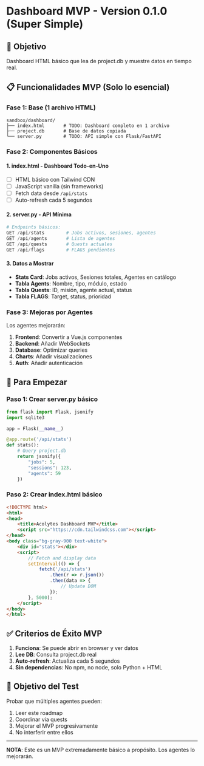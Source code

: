 # Dashboard MVP - Version 0.1.0 (Super Simple)

## 🎯 Objetivo
Dashboard HTML básico que lea de project.db y muestre datos en tiempo real.

## 📋 Funcionalidades MVP (Solo lo esencial)

### Fase 1: Base (1 archivo HTML)
```
sandbox/dashboard/
├── index.html       # TODO: Dashboard completo en 1 archivo
├── project.db       # Base de datos copiada
└── server.py        # TODO: API simple con Flask/FastAPI
```

### Fase 2: Componentes Básicos

#### 1. **index.html** - Dashboard Todo-en-Uno
- [ ] HTML básico con Tailwind CDN
- [ ] JavaScript vanilla (sin frameworks)
- [ ] Fetch data desde `/api/stats`
- [ ] Auto-refresh cada 5 segundos

#### 2. **server.py** - API Mínima
```python
# Endpoints básicos:
GET /api/stats        # Jobs activos, sesiones, agentes
GET /api/agents       # Lista de agentes
GET /api/quests       # Quests actuales
GET /api/flags        # FLAGS pendientes
```

#### 3. **Datos a Mostrar**
- **Stats Card**: Jobs activos, Sesiones totales, Agentes en catálogo
- **Tabla Agents**: Nombre, tipo, módulo, estado
- **Tabla Quests**: ID, misión, agente actual, status
- **Tabla FLAGS**: Target, status, prioridad

### Fase 3: Mejoras por Agentes

Los agentes mejorarán:
1. **Frontend**: Convertir a Vue.js componentes
2. **Backend**: Añadir WebSockets
3. **Database**: Optimizar queries
4. **Charts**: Añadir visualizaciones
5. **Auth**: Añadir autenticación

## 🚀 Para Empezar

### Paso 1: Crear server.py básico
```python
from flask import Flask, jsonify
import sqlite3

app = Flask(__name__)

@app.route('/api/stats')
def stats():
    # Query project.db
    return jsonify({
        "jobs": 5,
        "sessions": 123,
        "agents": 59
    })
```

### Paso 2: Crear index.html básico
```html
<!DOCTYPE html>
<html>
<head>
    <title>Acolytes Dashboard MVP</title>
    <script src="https://cdn.tailwindcss.com"></script>
</head>
<body class="bg-gray-900 text-white">
    <div id="stats"></div>
    <script>
        // Fetch and display data
        setInterval(() => {
            fetch('/api/stats')
                .then(r => r.json())
                .then(data => {
                    // Update DOM
                });
        }, 5000);
    </script>
</body>
</html>
```

## ✅ Criterios de Éxito MVP

1. **Funciona**: Se puede abrir en browser y ver datos
2. **Lee DB**: Consulta project.db real
3. **Auto-refresh**: Actualiza cada 5 segundos
4. **Sin dependencias**: No npm, no node, solo Python + HTML

## 🎯 Objetivo del Test

Probar que múltiples agentes pueden:
1. Leer este roadmap
2. Coordinar via quests
3. Mejorar el MVP progresivamente
4. No interferir entre ellos

---

**NOTA**: Este es un MVP extremadamente básico a propósito. Los agentes lo mejorarán.